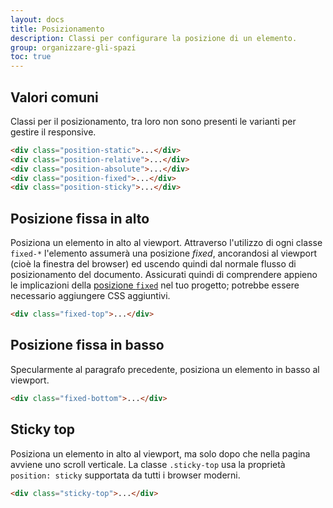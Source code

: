 ```yaml
---
layout: docs
title: Posizionamento
description: Classi per configurare la posizione di un elemento.
group: organizzare-gli-spazi
toc: true
---
```


## Valori comuni

Classi per il posizionamento, tra loro non sono presenti le varianti per gestire il responsive.

```html
<div class="position-static">...</div>
<div class="position-relative">...</div>
<div class="position-absolute">...</div>
<div class="position-fixed">...</div>
<div class="position-sticky">...</div>
```

## Posizione fissa in alto

Posiziona un elemento in alto al viewport. Attraverso l'utilizzo di ogni classe `fixed-*` l'elemento assumerà una posizione
_fixed_, ancorandosi al viewport (cioè la finestra del browser) ed uscendo quindi dal normale flusso di posizionamento
del documento.
Assicurati quindi di comprendere appieno le implicazioni della [posizione `fixed`](https://developer.mozilla.org/en-US/docs/Web/CSS/position#fixed)
nel tuo progetto; potrebbe essere necessario aggiungere CSS aggiuntivi.

```html
<div class="fixed-top">...</div>
```

## Posizione fissa in basso

Specularmente al paragrafo precedente, posiziona un elemento in basso al viewport.

```html
<div class="fixed-bottom">...</div>
```

## Sticky top

Posiziona un elemento in alto al viewport, ma solo dopo che nella pagina avviene uno scroll verticale.
La classe `.sticky-top` usa la proprietà `position: sticky` supportata da tutti i browser moderni.

```html
<div class="sticky-top">...</div>
```
